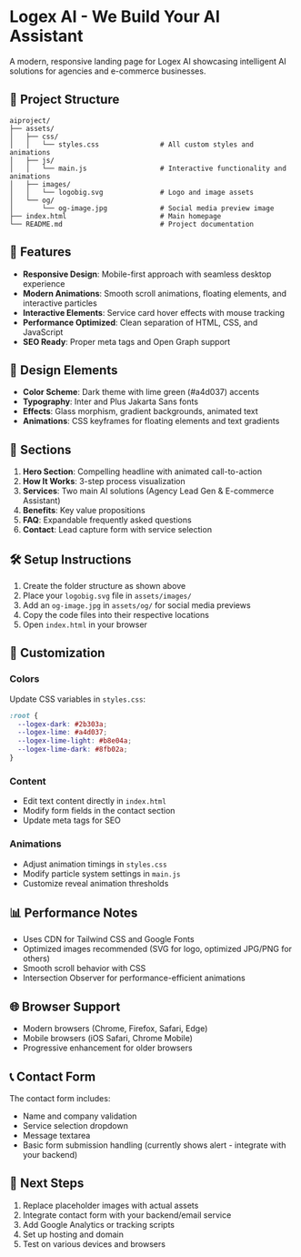 # Logex AI - We Build Your AI Assistant

A modern, responsive landing page for Logex AI showcasing intelligent AI solutions for agencies and e-commerce businesses.

## 📁 Project Structure

```
aiproject/
├── assets/
│   ├── css/
│   │   └── styles.css               # All custom styles and animations
│   ├── js/
│   │   └── main.js                  # Interactive functionality and animations
│   ├── images/
│   │   └── logobig.svg              # Logo and image assets
│   └── og/
│       └── og-image.jpg             # Social media preview image
├── index.html                       # Main homepage
└── README.md                        # Project documentation
```

## 🚀 Features

- **Responsive Design**: Mobile-first approach with seamless desktop experience
- **Modern Animations**: Smooth scroll animations, floating elements, and interactive particles
- **Interactive Elements**: Service card hover effects with mouse tracking
- **Performance Optimized**: Clean separation of HTML, CSS, and JavaScript
- **SEO Ready**: Proper meta tags and Open Graph support

## 🎨 Design Elements

- **Color Scheme**: Dark theme with lime green (#a4d037) accents
- **Typography**: Inter and Plus Jakarta Sans fonts
- **Effects**: Glass morphism, gradient backgrounds, animated text
- **Animations**: CSS keyframes for floating elements and text gradients

## 📱 Sections

1. **Hero Section**: Compelling headline with animated call-to-action
2. **How It Works**: 3-step process visualization
3. **Services**: Two main AI solutions (Agency Lead Gen & E-commerce Assistant)
4. **Benefits**: Key value propositions
5. **FAQ**: Expandable frequently asked questions
6. **Contact**: Lead capture form with service selection

## 🛠️ Setup Instructions

1. Create the folder structure as shown above
2. Place your `logobig.svg` file in `assets/images/`
3. Add an `og-image.jpg` in `assets/og/` for social media previews
4. Copy the code files into their respective locations
5. Open `index.html` in your browser

## 🔧 Customization

### Colors
Update CSS variables in `styles.css`:
```css
:root {
  --logex-dark: #2b303a;
  --logex-lime: #a4d037;
  --logex-lime-light: #b8e04a;
  --logex-lime-dark: #8fb02a;
}
```

### Content
- Edit text content directly in `index.html`
- Modify form fields in the contact section
- Update meta tags for SEO

### Animations
- Adjust animation timings in `styles.css`
- Modify particle system settings in `main.js`
- Customize reveal animation thresholds

## 📊 Performance Notes

- Uses CDN for Tailwind CSS and Google Fonts
- Optimized images recommended (SVG for logo, optimized JPG/PNG for others)
- Smooth scroll behavior with CSS
- Intersection Observer for performance-efficient animations

## 🌐 Browser Support

- Modern browsers (Chrome, Firefox, Safari, Edge)
- Mobile browsers (iOS Safari, Chrome Mobile)
- Progressive enhancement for older browsers

## 📞 Contact Form

The contact form includes:
- Name and company validation
- Service selection dropdown
- Message textarea
- Basic form submission handling (currently shows alert - integrate with your backend)

## 🎯 Next Steps

1. Replace placeholder images with actual assets
2. Integrate contact form with your backend/email service
3. Add Google Analytics or tracking scripts
4. Set up hosting and domain
5. Test on various devices and browsers